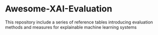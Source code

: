 # Awesome-XAI-Evaluation
This repository include a series of reference tables introducing evaluation methods and measures for explainable machine learning systems
